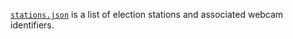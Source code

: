 [`stations.json`](https://github.com/schitaytesami/data/releases/download/20180318/stations.json) is a list of election stations and associated webcam identifiers.
